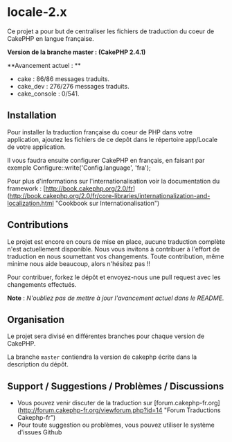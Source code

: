 locale-2.x
==========

Ce projet a pour but de centraliser les fichiers de traduction du coeur de
CakePHP en langue française.

**Version de la branche master : (CakePHP 2.4.1)**

**Avancement actuel : **

  - cake : 86/86 messages traduits.
  - cake_dev : 276/276 messages traduits.
  - cake_console : 0/541.


Installation
------------

Pour installer la traduction française du coeur de PHP dans votre application,
ajoutez les fichiers de ce depôt dans le répertoire app/Locale de votre
application.

Il vous faudra ensuite configurer CakePHP en français, en faisant par exemple
Configure::write('Config.language', 'fra');

Pour plus d'informations sur l'internationalisation voir la documentation du 
framework :
[http://book.cakephp.org/2.0/fr] (http://book.cakephp.org/2.0/fr/core-libraries/internationalization-and-localization.html "Cookbook sur Internationalisation")

Contributions
-------------

Le projet est encore en cours de mise en place, aucune traduction complète
n'est actuellement disponible. Nous vous invitons à contribuer à l'effort
de traduction en nous soumettant vos changements. Toute contribution, même
minime nous aide beaucoup, alors n'hésitez pas !!

Pour contribuer, forkez le dépôt et envoyez-nous une pull request avec les
changements effectués.

**Note** : *N'oubliez pas de mettre à jour l'avancement actuel dans le README.*

Organisation
------------

Le projet sera divisé en différentes branches pour chaque version de CakePHP.

La branche `master` contiendra la version de cakephp écrite dans la description
du dépôt.

Support / Suggestions / Problèmes / Discussions
-----------------------------------------------
* Vous pouvez venir discuter de la traduction sur
[forum.cakephp-fr.org] (http://forum.cakephp-fr.org/viewforum.php?id=14 "Forum Traductions Cakephp-fr")
* Pour toute suggestion ou problèmes, vous pouvez utiliser le système d'issues Github
